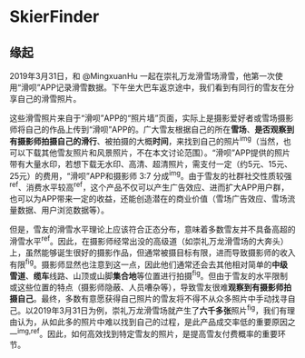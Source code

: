 # SkierFinder

## 缘起

2019年3月31日，和 @MingxuanHu 一起在崇礼万龙滑雪场滑雪，他第一次使用“滑呗”APP记录滑雪数据。下午坐大巴车返京途中，我们看到有同行的雪友在分享自己的滑雪照片。

这些滑雪照片来自于“滑呗”APP的“照片墙”页面，实际上是摄影爱好者或雪场摄影师将自己的作品上传到“滑呗”APP的。广大雪友根据自己的所在**雪场**、**是否观察到有摄影师拍摄自己的滑行**、被拍摄的大概**时间**，来找到自己的照片<sup>img</sup>（当然，也可以下载其他雪友照片和风景照片，不在本文讨论范围）。“滑呗”APP提供的照片带有大量水印，若想下载无水印、高清、超清照片，需支付一定（约5元、15元、25元）的费用，“滑呗”APP和摄影师 3:7 分成<sup>img</sup>。由于雪友的社群社交性质较强<sup>ref</sup>、消费水平较高<sup>ref</sup>，这个产品不仅可以产生广告效应、进而扩大APP用户群，也可以为APP带来一定的收益，还能创造潜在的商业价值（雪场广告效应、雪场流量数据、用户浏览数据等）。

但是，雪友的滑雪水平理论上应该符合正态分布，意味着多数雪友并不具备高超的滑雪水平<sup>ref</sup>。因此，在摄影师经常出没的高级道（如崇礼万龙滑雪场的大奔头）上，虽然能够诞生很好的摄影作品，但通常被摄目标有限，进而导致摄影师的收入有限<sup>fig</sup>。摄影师显然也注意到这一点，因此他们通常还会去其他相对简单的**中级雪道**、**缆车**线路、山顶或山脚**集合地**等位置进行拍摄<sup>fig</sup>。但由于雪友的水平限制或这些位置的特点（摄影师隐蔽、人员嘈杂等），导致雪友很难**观察到有摄影师拍摄自己**。最终，多数有意愿获得自己照片的雪友将不得不从众多照片中手动找寻自己。以2019年3月31日为例，崇礼万龙滑雪场就产生了**六千多张**照片<sup>fig</sup>，我们有理由认为，从如此多的照片中难以找到自己的过程，是此产品成交率低的重要原因之一<sup>img,ref</sup>。因此，如何高效找到特定雪友的照片，是提高雪友付费概率的重要环节。

##





<!-- EOF -->
